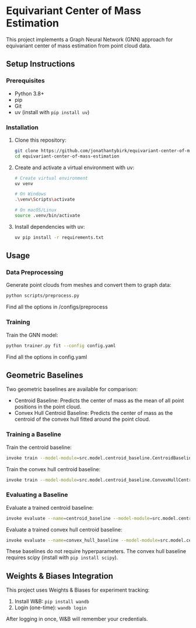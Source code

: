 # Equivariant Center of Mass Estimation

This project implements a Graph Neural Network (GNN) approach for equivariant center of mass estimation from point cloud data.

## Setup Instructions

### Prerequisites

- Python 3.8+
- pip
- Git
- uv (install with `pip install uv`)

### Installation

1. Clone this repository:

   ```bash
   git clone https://github.com/jonathantybirk/equivariant-center-of-mass-estimation
   cd equivariant-center-of-mass-estimation
   ```

2. Create and activate a virtual environment with uv:

   ```bash
   # Create virtual environment
   uv venv

   # On Windows
   .\venv\Scripts\activate

   # On macOS/Linux
   source .venv/bin/activate
   ```

3. Install dependencies with uv:

   ```bash
   uv pip install -r requirements.txt
   ```

## Usage

### Data Preprocessing

Generate point clouds from meshes and convert them to graph data:

```bash
python scripts/preprocess.py
```

Find all the options in /configs/preprocess

### Training

Train the GNN model:

```bash
python trainer.py fit --config config.yaml
```

Find all the options in config.yaml

## Geometric Baselines

Two geometric baselines are available for comparison:

- Centroid Baseline: Predicts the center of mass as the mean of all point positions in the point cloud.
- Convex Hull Centroid Baseline: Predicts the center of mass as the centroid of the convex hull fitted around the point cloud.

### Training a Baseline

Train the centroid baseline:

```bash
invoke train --model-module=src.model.centroid_baseline.CentroidBaseline --name=centroid_baseline
```

Train the convex hull centroid baseline:

```bash
invoke train --model-module=src.model.centroid_baseline.ConvexHullCentroidBaseline --name=convex_hull_baseline
```

### Evaluating a Baseline

Evaluate a trained centroid baseline:

```bash
invoke evaluate --name=centroid_baseline --model-module=src.model.centroid_baseline.CentroidBaseline
```

Evaluate a trained convex hull centroid baseline:

```bash
invoke evaluate --name=convex_hull_baseline --model-module=src.model.centroid_baseline.ConvexHullCentroidBaseline
```

These baselines do not require hyperparameters. The convex hull baseline requires scipy (install with `pip install scipy`).

## Weights & Biases Integration

This project uses Weights & Biases for experiment tracking:

1. Install W&B: `pip install wandb`
2. Login (one-time): `wandb login`

After logging in once, W&B will remember your credentials.

